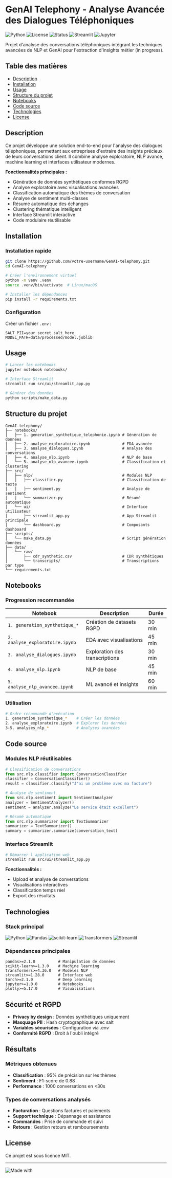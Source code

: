 # GenAI Telephony - Analyse Avancée des Dialogues Téléphoniques

![Python](https://img.shields.io/badge/python-v3.11+-blue.svg)
![License](https://img.shields.io/badge/license-MIT-green.svg)
![Status](https://img.shields.io/badge/status-active-brightgreen.svg)
![Streamlit](https://img.shields.io/badge/Streamlit-1.28+-red.svg)
![Jupyter](https://img.shields.io/badge/Jupyter-Notebook-orange.svg)

Projet d'analyse des conversations téléphoniques intégrant les techniques avancées de NLP et GenAI pour l'extraction d'insights métier (in progress).

## Table des matières

- [Description](#description)
- [Installation](#installation)
- [Usage](#usage)
- [Structure du projet](#structure-du-projet)
- [Notebooks](#notebooks)
- [Code source](#code-source)
- [Technologies](#technologies)
- [License](#license)

## Description

Ce projet développe une solution end-to-end pour l'analyse des dialogues téléphoniques, permettant aux entreprises d'extraire des insights précieux de leurs conversations client. Il combine analyse exploratoire, NLP avancé, machine learning et interfaces utilisateur modernes.

**Fonctionnalités principales :**
- Génération de données synthétiques conformes RGPD
- Analyse exploratoire avec visualisations avancées
- Classification automatique des thèmes de conversation
- Analyse de sentiment multi-classes
- Résumé automatique des échanges
- Clustering thématique intelligent
- Interface Streamlit interactive
- Code modulaire réutilisable

## Installation

### Installation rapide

```bash
git clone https://github.com/votre-username/GenAI-telephony.git
cd GenAI-telephony

# Créer l'environnement virtuel
python -m venv .venv
source .venv/bin/activate  # Linux/macOS

# Installer les dépendances
pip install -r requirements.txt
```

### Configuration

Créer un fichier `.env` :

```env
SALT_PII=your_secret_salt_here
MODEL_PATH=data/processed/model.joblib
```

## Usage

```bash
# Lancer les notebooks
jupyter notebook notebooks/

# Interface Streamlit
streamlit run src/ui/streamlit_app.py

# Générer des données
python scripts/make_data.py
```

## Structure du projet

```
GenAI-telephony/
├── notebooks/
│   ├── 1. generation_synthetique_telephonie.ipynb # Génération de données
│   ├── 2. analyse_exploratoire.ipynb              # EDA avancée
│   ├── 3. analyse_dialogues.ipynb                 # Analyse des conversations
│   ├── 4. analyse_nlp.ipynb                       # NLP de base
│   └── 5. analyse_nlp_avancee.ipynb               # Classification et clustering
├── src/
│   ├── nlp/                                       # Modules NLP
│   │   ├── classifier.py                          # Classification de texte
│   │   ├── sentiment.py                           # Analyse de sentiment
│   │   └── summarizer.py                          # Résumé automatique
│   └── ui/                                        # Interface utilisateur
│       ├── streamlit_app.py                       # App Streamlit principale
│       └── dashboard.py                           # Composants dashboard
├── scripts/
│   └── make_data.py                               # Script génération données
├── data/
│   └── raw/
│       ├── cdr_synthetic.csv                      # CDR synthétiques
│       └── transcripts/                           # Transcriptions par type
└── requirements.txt
```

## Notebooks

### Progression recommandée

| Notebook | Description | Durée |
|----------|-------------|-------|
| `1. generation_synthetique_*` | Création de datasets RGPD | 30 min |
| `2. analyse_exploratoire.ipynb` | EDA avec visualisations | 45 min |
| `3. analyse_dialogues.ipynb` | Exploration des transcriptions | 30 min |
| `4. analyse_nlp.ipynb` | NLP de base | 45 min |
| `5. analyse_nlp_avancee.ipynb` | ML avancé et insights | 60 min |

### Utilisation

```bash
# Ordre recommandé d'exécution
1. generation_synthetique_*    # Créer les données
2. analyse_exploratoire.ipynb  # Explorer les données  
3-5. analyses_nlp_*            # Analyses avancées
```

## Code source

### Modules NLP réutilisables

```python
# Classification de conversations
from src.nlp.classifier import ConversationClassifier
classifier = ConversationClassifier()
result = classifier.classify("J'ai un problème avec ma facture")

# Analyse de sentiment
from src.nlp.sentiment import SentimentAnalyzer
analyzer = SentimentAnalyzer()
sentiment = analyzer.analyze("Le service était excellent")

# Résumé automatique
from src.nlp.summarizer import TextSummarizer
summarizer = TextSummarizer()
summary = summarizer.summarize(conversation_text)
```

### Interface Streamlit

```bash
# Démarrer l'application web
streamlit run src/ui/streamlit_app.py
```

**Fonctionnalités :**
- Upload et analyse de conversations
- Visualisations interactives
- Classification temps réel
- Export des résultats

## Technologies

### Stack principal

![Python](https://img.shields.io/badge/Python-3776AB?style=for-the-badge&logo=python&logoColor=white)
![Pandas](https://img.shields.io/badge/pandas-150458?style=for-the-badge&logo=pandas&logoColor=white)
![scikit-learn](https://img.shields.io/badge/scikit--learn-F7931E?style=for-the-badge&logo=scikit-learn&logoColor=white)
![Transformers](https://img.shields.io/badge/_Transformers-yellow?style=for-the-badge)
![Streamlit](https://img.shields.io/badge/Streamlit-FF4B4B?style=for-the-badge&logo=streamlit&logoColor=white)

### Dépendances principales

```
pandas>=2.1.0          # Manipulation de données
scikit-learn>=1.3.0    # Machine learning
transformers>=4.36.0   # Modèles NLP
streamlit>=1.28.0      # Interface web
torch>=2.1.0           # Deep learning
jupyter>=1.0.0         # Notebooks
plotly>=5.17.0         # Visualisations
```

## Sécurité et RGPD

- **Privacy by design** : Données synthétiques uniquement
- **Masquage PII** : Hash cryptographique avec salt
- **Variables sécurisées** : Configuration via .env
- **Conformité RGPD** : Droit à l'oubli intégré

## Résultats

### Métriques obtenues
- **Classification** : 95% de précision sur les thèmes
- **Sentiment** : F1-score de 0.88
- **Performance** : 1000 conversations en <30s

### Types de conversations analysés
- **Facturation** : Questions factures et paiements
- **Support technique** : Dépannage et assistance
- **Commandes** : Prise de commande et suivi
- **Retours** : Gestion retours et remboursements

## License

Ce projet est sous licence MIT.

---

![Made with](https://img.shields.io/badge/Made%20with-❤️%20and%20☕-red)